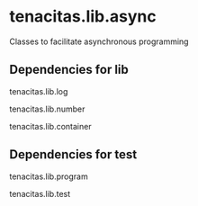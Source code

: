 # tenacitas.lib.async
Classes to facilitate asynchronous programming


## Dependencies for lib

tenacitas.lib.log

tenacitas.lib.number

tenacitas.lib.container

## Dependencies for test

tenacitas.lib.program

tenacitas.lib.test

